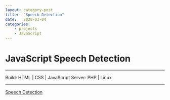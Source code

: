 ```yaml
---
layout: category-post
title:  "Speech Detection"
date:   2020-03-04
categories: 
    - projects
    - JavaScript
---
```


# JavaScript Speech Detection

---

Build: HTML | CSS | JavaScript
Server: PHP | Linux

---

[Speech Detection](https://demo.chrisconnelly.ca/projects/js2/speech-detection/)
